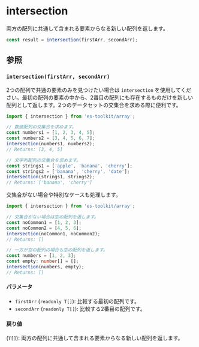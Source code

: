 # intersection

両方の配列に共通して含まれる要素からなる新しい配列を返します。

```typescript
const result = intersection(firstArr, secondArr);
```

## 参照

### `intersection(firstArr, secondArr)`

2つの配列で共通の要素のみを見つけたい場合は `intersection` を使用してください。最初の配列の要素の中から、2番目の配列にも存在するものだけを新しい配列として返します。2つのデータセットの交集合を求める際に便利です。

```typescript
import { intersection } from 'es-toolkit/array';

// 数値配列の交集合を求めます。
const numbers1 = [1, 2, 3, 4, 5];
const numbers2 = [3, 4, 5, 6, 7];
intersection(numbers1, numbers2);
// Returns: [3, 4, 5]

// 文字列配列の交集合を求めます。
const strings1 = ['apple', 'banana', 'cherry'];
const strings2 = ['banana', 'cherry', 'date'];
intersection(strings1, strings2);
// Returns: ['banana', 'cherry']
```

交集合がない場合や特別なケースも処理します。

```typescript
import { intersection } from 'es-toolkit/array';

// 交集合がない場合は空の配列を返します。
const noCommon1 = [1, 2, 3];
const noCommon2 = [4, 5, 6];
intersection(noCommon1, noCommon2);
// Returns: []

// 一方が空の配列の場合も空の配列を返します。
const numbers = [1, 2, 3];
const empty: number[] = [];
intersection(numbers, empty);
// Returns: []
```

#### パラメータ

- `firstArr` (`readonly T[]`): 比較する最初の配列です。
- `secondArr` (`readonly T[]`): 比較する2番目の配列です。

#### 戻り値

(`T[]`): 両方の配列に共通して含まれる要素からなる新しい配列を返します。

